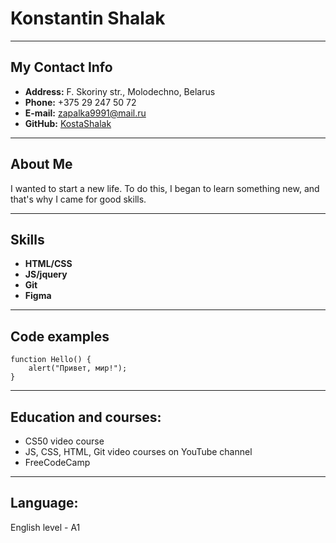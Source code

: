 # Konstantin Shalak
***************************
## My Contact Info

* **Address:** F. Skoriny str., Molodechno, Belarus
* **Phone:** +375 29 247 50 72
* **E-mail:** zapalka9991@mail.ru
* **GitHub:** [KostaShalak](https://github.com/KostaShalak "profile")

******************************
## About Me 

I wanted to start a new life. To do this, I began to learn something new, and that's why I came for good skills.

**********************************

## Skills 

* **HTML/CSS**
* **JS/jquery**
* **Git**
* **Figma**

*************************************

## Code examples

```
function Hello() {
    alert("Привет, мир!");
}
```

********************************************

## Education and courses:
* CS50 video course
* JS, CSS, HTML, Git video courses on YouTube channel
* FreeCodeCamp

*********************************************

## Language:
English level - A1